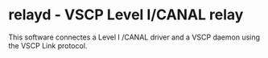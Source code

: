 # relayd - VSCP Level I/CANAL relay

This software connectes a Level I /CANAL driver and a VSCP daemon using the VSCP Link protocol. 
